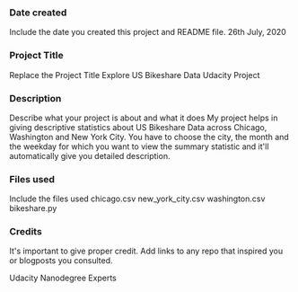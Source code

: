 ### Date created
Include the date you created this project and README file.
26th July, 2020

### Project Title
Replace the Project Title
Explore US Bikeshare Data Udacity Project

### Description
Describe what your project is about and what it does
My project helps in giving descriptive statistics about US Bikeshare Data across Chicago, Washington and New York City.
You have to choose the city, the month and the weekday for which you want to view the summary statistic and it'll automatically give you detailed description.

### Files used
Include the files used
chicago.csv
new_york_city.csv
washington.csv
bikeshare.py

### Credits
It's important to give proper credit. Add links to any repo that inspired you or blogposts you consulted.

Udacity Nanodegree Experts